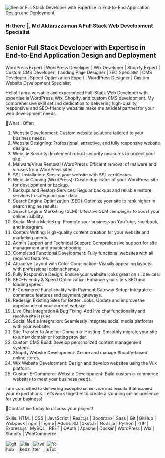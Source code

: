 ![Senior Full Stack Developer with Expertise in End-to-End Application Design and Deployment](https://media.licdn.com/dms/image/D4E16AQEtv2mj_JwIlQ/profile-displaybackgroundimage-shrink_350_1400/0/1722174512840?e=1727913600&v=beta&t=1dKUNLEan1Elt0nXfa-S_GRLl-stdSa19_pYGssnh-k)
### Hi there 👋, Md Aktaruzzaman A Full Stack Web Development Specialist 
## Senior Full Stack Developer with Expertise in End-to-End Application Design and Deployment

WordPress Expert | WordPress Developer | Wix Developer | Shopify Expert | Custom CMS Developer | Landing Page Designer | SEO Specialist | CMS Developer | Speed Optimization Expert | WordPress Designer | Custom Website Development Specialist

Hello! I am a versatile and experienced Full-Stack Web Developer with expertise in WordPress, Wix, Shopify, and custom CMS development. My comprehensive skill set and dedication to delivering high-quality, responsive, and SEO-friendly websites make me an ideal partner for your web development needs.

🙂What I Offer:
1. Website Development: Custom website solutions tailored to your business needs.
2. Website Designing: Professional, attractive, and fully responsive website designs.
3. Website Security: Implement robust security measures to protect your site.
4. Malware/Virus Removal (WordPress): Efficient removal of malware and viruses from WordPress sites.
5. SSL Installation: Secure your website with SSL certificates.
6. Website Cloning (WordPress): Create duplicates of your WordPress site for development or backup.
7. Backups and Restore Services: Regular backups and reliable restore services to safeguard your data.
8. Search Engine Optimization (SEO): Optimize your site to rank higher in search engine results.
9. Search Engine Marketing (SEM): Effective SEM campaigns to boost your online visibility.
10. Social Media Marketing: Promote your business on YouTube, Facebook, and Instagram.
11. Content Writing: High-quality content creation for your website and marketing needs.
12. Admin Support and Technical Support: Comprehensive support for site management and troubleshooting.
13. Completed Functional Development: Fully functional websites with all required features.
14. Attractive Layout with Color Coordination: Visually appealing layouts with professional color schemes.
15. Fully Responsive Design: Ensure your website looks great on all devices.
16. SEO-Friendly & Speed Optimization: Enhance your site's SEO and loading speed.
17. E-Commerce Functionality with Payment Gateway Setup: Integrate e-commerce features and payment gateways.
18. Redesign Existing Sites for Better Looks: Update and improve the appearance of your current website.
19. Live Chat Integration & Bug Fixing: Add live chat functionality and resolve site issues.
20. Social Media Integration: Seamlessly integrate social media platforms with your website.
21. Site Transfer to Another Domain or Hosting: Smoothly migrate your site to a new domain or hosting provider.
22. Custom CMS Build: Develop personalized content management systems.
23. Shopify Website Development: Create and manage Shopify-based online stores.
24. Wix Website Development: Design and develop websites using the Wix platform.
25. Custom E-Commerce Website Development: Build custom e-commerce websites to meet your business needs.

I am committed to delivering exceptional service and results that exceed your expectations. Let’s work together to create a stunning online presence for your business!

💬Contact me today to discuss your project!

Skills: HTML | CSS | JavaScript | React.js | Bootstrap | Sass | Git | GitHub | Webpack | npm | Figma | Adobe XD | Sketch | Node.js | Python | PHP | Express.js | MySQL | REST | OAuth | Apache | Docker | WordPress | Wix | Shopify | WooCommerce



[<img src='https://cdn.jsdelivr.net/npm/simple-icons@3.0.1/icons/github.svg' alt='github' height='40'>](https://github.com/jobneed.aktar)  [<img src='https://cdn.jsdelivr.net/npm/simple-icons@3.0.1/icons/linkedin.svg' alt='linkedin' height='40'>](https://www.linkedin.com/in/md-aktaruzzaman-82a74b31b/)  [<img src='https://cdn.jsdelivr.net/npm/simple-icons@3.0.1/icons/twitter.svg' alt='twitter' height='40'>](https://twitter.com/jobneed_aktar)  [<img src='https://cdn.jsdelivr.net/npm/simple-icons@3.0.1/icons/youtube.svg' alt='YouTube' height='40'>](https://www.youtube.com/channel/@eblid)  

